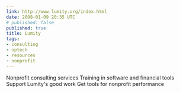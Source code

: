 ```yaml
---
link: http://www.lumity.org/index.html
date: 2008-01-09 20:35 UTC
# published: false
published: true
title: Lumity
tags:
- consulting
- nptech
- resources
- nonprofit
---
```


Nonprofit consulting services
Training in software and financial tools
Support Lumity's good work
Get tools for nonprofit performance

